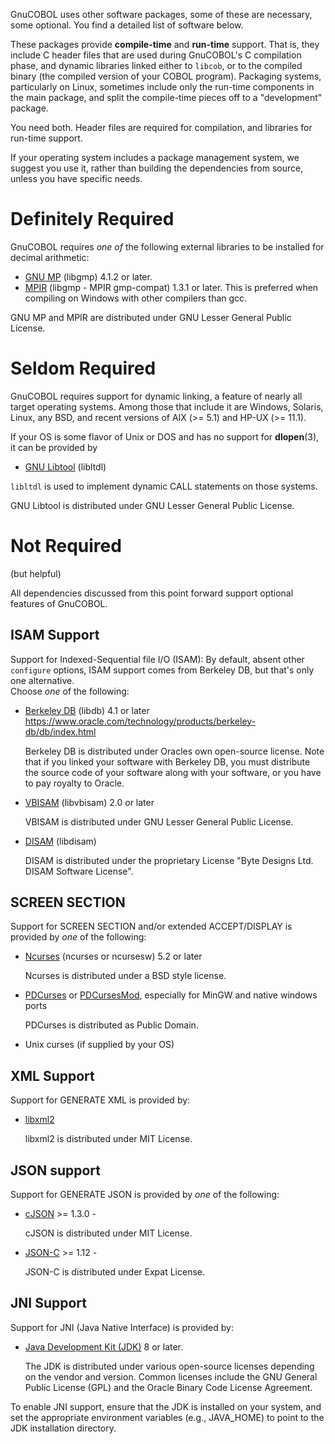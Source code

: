 GnuCOBOL uses other software packages, some of these are necessary,
some optional. You find a detailed list of software below.

These packages provide **compile-time** and **run-time** support. That is,
they include C header files that are used during GnuCOBOL's C
compilation phase, and dynamic libraries linked either to `libcob`, or
to the compiled binary (the compiled version of your COBOL
program). Packaging systems, particularly on Linux, sometimes include
only the run-time components in the main package, and split the
compile-time pieces off to a "development" package.

You need both. Header files are required for compilation, and
libraries for run-time support.

If your operating system includes a package management system, we
suggest you use it, rather than building the dependencies from source,
unless you have specific needs.

Definitely Required
===================

GnuCOBOL requires *one of* the following external libraries to be installed
for decimal arithmetic:

* [GNU MP](https://gmplib.org) (libgmp) 4.1.2 or later.
* [MPIR](http://mpir.org) (libgmp - MPIR gmp-compat) 1.3.1 or later.
This is preferred when compiling on Windows with other compilers than gcc.

GNU MP and MPIR are distributed under GNU Lesser General Public License.

Seldom Required
===============

GnuCOBOL requires support for dynamic linking, a feature of nearly all
target operating systems. Among those that include it are Windows,
Solaris, Linux, any BSD, and recent versions of AIX (>= 5.1) and HP-UX
(>= 11.1).

If your OS is some flavor of Unix or DOS and has no support for **dlopen**(3),
it can be provided by

* [GNU Libtool](https://www.gnu.org/software/libtool/libtool.html)  (libltdl)

`libltdl` is used to implement dynamic CALL statements on those systems.

GNU Libtool is distributed under GNU Lesser General Public License.

Not Required
============
(but helpful)

All dependencies discussed from this point forward support optional
features of GnuCOBOL.

ISAM Support
------------

Support for Indexed-Sequential file I/O (ISAM):  By default, absent other
`configure` options, ISAM support comes from Berkeley DB,
but that's only one alternative.  
Choose *one* of the following: 

*   [Berkeley DB](https://www.oracle.com/) (libdb) 4.1 or later
    https://www.oracle.com/technology/products/berkeley-db/db/index.html

    Berkeley DB is distributed under Oracles own open-source license.
    Note that if you linked your software with Berkeley DB,
    you must distribute the source code of your software along with your
    software, or you have to pay royalty to Oracle.

*   [VBISAM](https://sourceforge.net/projects/vbisam/) (libvbisam) 2.0 or later

    VBISAM is distributed under GNU Lesser General Public License.

*   [DISAM](http://www.isamcentral.com) (libdisam)

    DISAM is distributed under the proprietary License
    "Byte Designs Ltd. DISAM Software License".


SCREEN SECTION
--------------

Support for SCREEN SECTION and/or extended ACCEPT/DISPLAY is provided
by *one* of the following:

*   [Ncurses](https://www.gnu.org/software/ncurses/ncurses.html)
    (ncurses or ncursesw) 5.2 or later
    
    Ncurses is distributed under a BSD style license.

*   [PDCurses](https://pdcurses.org/) or
    [PDCursesMod](https://github.com/Bill-Gray/PDCursesMod/),
    especially for MinGW and native windows ports

    PDCurses is distributed as Public Domain.

*   Unix curses (if supplied by your OS)

XML Support
-----------

Support for GENERATE XML is provided by:

*   [libxml2](http://xmlsoft.org)

    libxml2 is distributed under MIT License.

JSON support
------------

Support for GENERATE JSON is provided by *one* of the following:

*   [cJSON](https://github.com/DaveGamble/cJSON) >= 1.3.0 - 

    cJSON is distributed under MIT License.

*   [JSON-C](https://github.com/json-c/json-c) >= 1.12 - 

    JSON-C is distributed under Expat License.

JNI Support
------------

Support for JNI (Java Native Interface) is provided by:

* [Java Development Kit (JDK)](https://openjdk.java.net/) 8 or later.

    The JDK is distributed under various open-source licenses depending on the vendor and version. Common licenses include the GNU General Public License (GPL) and the Oracle Binary Code License Agreement.

To enable JNI support, ensure that the JDK is installed on your system, and set the appropriate environment variables (e.g., JAVA_HOME) to point to the JDK installation directory.


